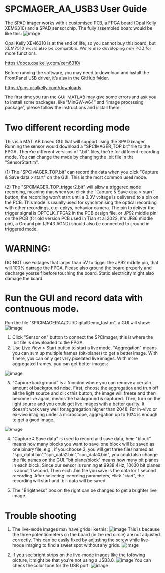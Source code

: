 # SPCMAGER_AA_USB3 User Guide
The SPAD imager works with a customised PCB, a FPGA board (Opal Kelly XEM6310) and a SPAD sensor chip. The fully assembled board would be like this:
![image](https://user-images.githubusercontent.com/77569999/195673623-381bc49c-a8e5-44e4-af3c-d6e432e4647f.png)

Opal Kelly XEM6310 is at the end of life, so you cannot buy this board, but XEM7310 would also be compatible. We're also developing new PCB for more functions.

https://docs.opalkelly.com/xem6310/

Before running the software, you may need to download and install the FrontPanel USB driver, it’s also in the GitHub folder.

https://pins.opalkelly.com/downloads

The first time you run the GUI. MATLAB may give some errors and ask you to install some packages, like “MinGW-w64” and “image processing package”, please follow the instructions and install them. 

# Two different recording mode
This is a MATLAB based GUI that will support using the SPAD imager. Running the sensor would download a "SPCIMAGER_TOP.bit" file to the FPGA. There’re different versions of ".bit" files, the're for different recording mode. You can change the mode by changing the .bit file in the "SensorStart.m".

(1) The "SPCIMAGER_TOP.bit" can record the data when you click "Capture & Save data > start" on the GUI. This is the most common used mode. 

(2) The "SPCIMAGER_TOP_trigger2.bit" will allow a triggered mode recording, meaning that when you click the "Capture & Save data > start" button, the recording won't start until a 3.3V voltage is delivered to a pin on the PCB. This mode is usually used for synchronising the optical recording with other recordings, e.g. ephys, behavior camera. The pin to deliver the trigger signal is OPTCLK_FPGA2 in the PCB design file, or JP92 middle pin on the PCB (for old version PCB used in Tian et al 2022, it's JP86 middle pin), a Ground pin (JP43 AGND) should also be connected to ground in triggered mode.

# WARNING: 
DO NOT use voltages that larger than 5V to tigger the JP92 middle pin, that will 100% damage the FPGA.
Please also ground the board properly and decharge yourself before touching the board. Static electricity might also damage the board.

# Run the GUI and record data with contnuous mode.

Run the file "SPICIMAGERAA/GUI/DigitalDemo_fast.m", a GUI will show:
![image](https://user-images.githubusercontent.com/77569999/195642183-8dc5d321-bd32-4892-8395-189abd6f5f0e.png)

1. Click "Sensor on" button to connect the SPCImager, this is where the .bit file is downloaded to the FPGA.
2. Use Live View > Start button to start a live mode. "Aggregation" means you can sum up multiple frames (bit-planes) to get a better image. With 1 here, you can only get very pixelated live images. With more aggregated frames, you can get better images:

![image](https://user-images.githubusercontent.com/77569999/195670112-2808e1f4-45e8-44b6-9216-db99361723b4.png)

3. "Capture background" is a function where you can remove a certain amount of background noise. First, choose the aggregation and trun off all the light source and click this button, the image will freeze and then become live again, means the background is captured. Then, turn on the light source and you could get live images with a better quality. It doesn't work very well for aggregation higher than 2048. For in-vivo or ex-vivo imaging under a microscope, aggregation up to 1024 is enough to get a good image.  

![image](https://user-images.githubusercontent.com/77569999/195669557-6805f0f6-f70c-4cf3-92b0-d7bebc59d837.png)

4. "Capture & Save data" is used to record and save data, here "block" means how many blocks you want to save, one block will be saved as one binary file, e.g., if you choose 3, you will get three files named as "spc_data1.bin","spc_data2.bin","spc_data3.bin", you could also change the file names on the GUI. "bit plane/block" means how many bit planes in each block. Since our sensor is running at 9938.4Hz, 10000 bit planes is about 1 second. Then each .bin file you save is the data for 1 second recording. After selecting recording parameters, click "start", the recording will start and .bin data will be saved.

5. The "Brightness" box on the right can be changed to get a brighter live image. 

# Trouble shooting
1. The live-mode images may have grids like this:
![image](https://user-images.githubusercontent.com/77569999/214115271-d432c324-39ad-4d0d-96fa-b41c5a664831.png)
This is because the three potentiometers on the board (in the red circle) are not adjusted correctly. This can be easily fixed by adjusting the screw while live-mode imaging to find a sweet spot without any grids. 
![image](https://user-images.githubusercontent.com/77569999/214116149-dd98fd39-70cd-4796-996f-14fdb9206508.png)


2. If you see bright strips on the live-mode images like the following picture, it might be that you're not using a USB3.0.
![image](https://user-images.githubusercontent.com/77569999/234239031-a0e9d29f-b557-4ed4-807a-a90f31c50a6b.png)
You can check the color tone for the USB port:
![image](https://user-images.githubusercontent.com/77569999/234239412-bac6a286-d01a-415c-a930-1eb9799a0c70.png)


